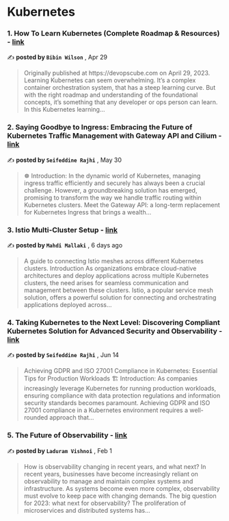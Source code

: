 
<h1>Kubernetes</h1>
<h3>1. How To Learn Kubernetes (Complete Roadmap & Resources) - <a href=https://medium.com/dailydevopstips/how-to-learn-kubernetes-complete-roadmap-resources-a853723ae61a?source=tag_page---------0-85--------------------88bbf385_66f1_430d_be5c_884a6e6f7bed-------17>link</a></h3>

✍️ **posted by `Bibin Wilson`** , <date>Apr 29</date>

<blockquote>Originally published at https://devopscube.com on April 29, 2023. Learning Kubernetes can seem overwhelming. It’s a complex container orchestration system, that has a steep learning curve. But with the right roadmap and understanding of the foundational concepts, it’s something that any developer or ops person can learn. In this Kubernetes learning…</blockquote>

<h3>2. Saying Goodbye to Ingress: Embracing the Future of Kubernetes Traffic Management with Gateway API and Cilium - <a href=https://medium.com/itnext/saying-goodbye-to-ingress-embracing-the-future-of-kubernetes-traffic-management-with-gateway-api-6584b7b8f913?source=tag_page---------1-85--------------------88bbf385_66f1_430d_be5c_884a6e6f7bed-------17>link</a></h3>

✍️ **posted by `Seifeddine Rajhi`** , <date>May 30</date>

<blockquote>☸ ️Introduction: In the dynamic world of Kubernetes, managing ingress traffic efficiently and securely has always been a crucial challenge. However, a groundbreaking solution has emerged, promising to transform the way we handle traffic routing within Kubernetes clusters. Meet the Gateway API: a long-term replacement for Kubernetes Ingress that brings a wealth…</blockquote>

<h3>3. Istio Multi-Cluster Setup - <a href=https://medium.com/itnext/istio-multi-cluster-setup-b773313c074a?source=tag_page---------2-85--------------------88bbf385_66f1_430d_be5c_884a6e6f7bed-------17>link</a></h3>

✍️ **posted by `Mahdi Mallaki`** , <date>6 days ago</date>

<blockquote>A guide to connecting Istio meshes across different Kubernetes clusters. Introduction As organizations embrace cloud-native architectures and deploy applications across multiple Kubernetes clusters, the need arises for seamless communication and management between these clusters. Istio, a popular service mesh solution, offers a powerful solution for connecting and orchestrating applications deployed across…</blockquote>

<h3>4. Taking Kubernetes to the Next Level: Discovering Compliant Kubernetes Solution for Advanced Security and Observability - <a href=https://medium.com/itnext/taking-kubernetes-to-the-next-level-discovering-compliant-kubernetes-solution-for-advanced-58d9cd34f7f6?source=tag_page---------3-85--------------------88bbf385_66f1_430d_be5c_884a6e6f7bed-------17>link</a></h3>

✍️ **posted by `Seifeddine Rajhi`** , <date>Jun 14</date>

<blockquote>Achieving GDPR and ISO 27001 Compliance in Kubernetes: Essential Tips for Production Workloads 🏗 Introduction: As companies increasingly leverage Kubernetes for running production workloads, ensuring compliance with data protection regulations and information security standards becomes paramount. Achieving GDPR and ISO 27001 compliance in a Kubernetes environment requires a well-rounded approach that…</blockquote>

<h3>5. The Future of Observability - <a href=https://medium.com/@laduram/the-future-of-observability-c33cd7ff644a?source=tag_page---------4-85--------------------88bbf385_66f1_430d_be5c_884a6e6f7bed-------17>link</a></h3>

✍️ **posted by `Laduram Vishnoi`** , <date>Feb 1</date>

<blockquote>How is observability changing in recent years, and what next? In recent years, businesses have become increasingly reliant on observability to manage and maintain complex systems and infrastructure. As systems become even more complex, observability must evolve to keep pace with changing demands. The big question for 2023: what next for observability? The proliferation of microservices and distributed systems has…</blockquote>

